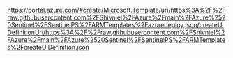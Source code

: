 https://portal.azure.com/#create/Microsoft.Template/uri/https%3A%2F%2Fraw.githubusercontent.com%2FShivniel%2FAzure%2Fmain%2FAzure%2520Sentinel%2FSentinelPS%2FARMTemplates%2Fazuredeploy.json/createUIDefinitionUri/https%3A%2F%2Fraw.githubusercontent.com%2FShivniel%2FAzure%2Fmain%2FAzure%2520Sentinel%2FSentinelPS%2FARMTemplates%2FcreateUiDefinition.json
